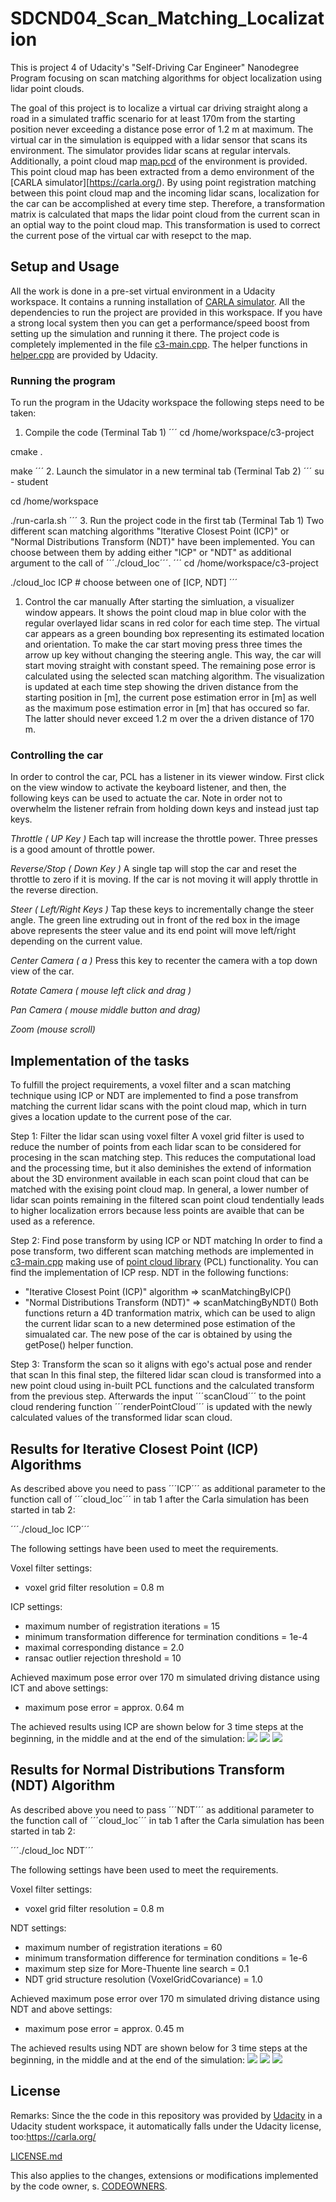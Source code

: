 # SDCND04_Scan_Matching_Localization
This is project 4 of Udacity's "Self-Driving Car Engineer" Nanodegree Program focusing on scan matching algorithms for object localization using lidar point clouds.

The goal of this project is to localize a virtual car driving straight along a road in a simulated traffic scenario for at least 170m from the starting position never exceeding a distance pose error of 1.2 m at maximum. The virtual car in the simulation is equipped with a lidar sensor that scans its environment. The simulator provides lidar scans at regular intervals. Additionally, a point cloud map [map.pcd](./map.pcd) of the environment is provided. This point cloud map has been extracted from a demo environment of the [CARLA simulator][https://carla.org/). By using point registration matching between this point cloud map and the incoming lidar scans, localization for the car can be accomplished at every time step. Therefore, a transformation matrix is calculated that maps the lidar point cloud from the current scan in an optial way to the point cloud map. This transformation is used to correct the current pose of the virtual car with resepct to the map.

## Setup and Usage
All the work is done in a pre-set virtual environment in a Udacity workspace. It contains a running installation of [CARLA simulator](https://carla.org/). All the dependencies to run the project are provided in this workspace. If you have a strong local system then you can get a performance/speed boost from setting up the simulation and running it there. The project code is completely implemented in the file [c3-main.cpp](./c3-main.cpp). The helper functions in [helper.cpp](./helper.cpp) are provided by Udacity.

### Running the program
To run the program in the Udacity workspace the following steps need to be taken:

1. Compile the code (Terminal Tab 1)
´´´
cd /home/workspace/c3-project

cmake .

make
´´´
2. Launch the simulator in a new terminal tab (Terminal Tab 2)
´´´
su - student

cd /home/workspace

./run-carla.sh
´´´
3. Run the project code in the first tab (Terminal Tab 1)
Two different scan matching algorithms "Iterative Closest Point (ICP)" or "Normal Distributions Transform (NDT)" have been implemented. You can choose between them by adding either "ICP" or "NDT" as additional argument to the call of ´´´./cloud_loc´´´.
´´´
cd /home/workspace/c3-project

./cloud_loc ICP  # choose between one of [ICP, NDT]
´´´
1. Control the car manually
After starting the simluation, a visualizer window appears. It shows the point cloud map in blue color with the regular overlayed lidar scans in red color for each time step. The virtual car appears as a green bounding box representing its estimated location and orientation. To make the car start moving press three times the arrow up key without changing the steering angle. This way, the car will start moving straight with constant speed. The remaining pose error is calculated using the selected scan matching algorithm. The visualization is updated at each time step showing the driven distance from the starting position in [m], the current pose estimation error in [m] as well as the maximum pose estimation error in [m] that has occured so far. The latter should never exceed 1.2 m over the a driven distance of 170 m.

### Controlling the car
In order to control the car, PCL has a listener in its viewer window. First click on the view window to activate the keyboard listener, and then, the following keys can be used to actuate the car. Note in order not to overwhelm the listener refrain from holding down keys and instead just tap keys.

*Throttle ( UP Key )*
Each tap will increase the throttle power. Three presses is a good amount of throttle power.

*Reverse/Stop ( Down Key )*
A single tap will stop the car and reset the throttle to zero if it is moving. If the car is not moving it will apply throttle in the reverse direction.

*Steer ( Left/Right Keys )*
Tap these keys to incrementally change the steer angle. The green line extruding out in front of the red box in the image above represents the steer value and its end point will move left/right depending on the current value.

*Center Camera ( a )*
Press this key to recenter the camera with a top down view of the car.

*Rotate Camera ( mouse left click and drag )*

*Pan Camera ( mouse middle button and drag)*

*Zoom (mouse scroll)*

## Implementation of the tasks
To fulfill the project requirements, a voxel filter and a scan matching technique using ICP or NDT are implemented to find a pose transfrom matching the current lidar scans with the point cloud map, which in turn gives a location update to the current pose of the car.

Step 1: Filter the lidar scan using voxel filter
A voxel grid filter is used to reduce the number of points from each lidar scan to be considered for procesing in the scan matching step. This reduces the computational load and the processing time, but it also deminishes the extend of information about the 3D environment available in each scan point cloud that can be matched with the exising point cloud map. In general, a lower number of lidar scan points remaining in the filtered scan point cloud tendentially leads to higher localization errors because less points are avaible that can be used as a reference.

Step 2: Find pose transform by using ICP or NDT matching
In order to find a pose transform, two different scan matching methods are implemented in [c3-main.cpp](./c3-main.cpp) making use of [point cloud library]([https://pointclouds.org/) (PCL) functionality. You can find the implementation of ICP resp. NDT in the following functions:
- "Iterative Closest Point (ICP)" algorithm => scanMatchingByICP()
- "Normal Distributions Transform (NDT)" => scanMatchingByNDT()
Both functions return a 4D tranformation matrix, which can be used to align the current lidar scan to a new determined pose estimation of the simualated car. The new pose of the car is obtained by using the getPose() helper function.

Step 3: Transform the scan so it aligns with ego's actual pose and render that scan
In this final step, the filtered lidar scan cloud is transformed into a new point cloud using in-built PCL functions and the calculated transform from the previous step. Afterwards the input ´´´scanCloud´´´ to the point cloud rendering function ´´´renderPointCloud´´´ is updated with the newly calculated values of the transformed lidar scan cloud.

## Results for Iterative Closest Point (ICP) Algorithms
As described above you need to pass ´´´ICP´´´ as additional parameter to the function call of ´´´cloud_loc´´´ in tab 1 after the Carla simulation has been started in tab 2:

´´´./cloud_loc ICP´´´

The following settings have been used to meet the requirements.

Voxel filter settings:
- voxel grid filter resolution = 0.8 m

ICP settings:
- maximum number of registration iterations = 15
- minimum transformation difference for termination conditions = 1e-4
- maximal corresponding distance = 2.0
- ransac outlier rejection threshold = 10

Achieved maximum pose error over 170 m simulated driving distance using ICT and above settings:
- maximum pose error = approx. 0.64 m

The achieved results using ICP are shown below for 3 time steps at the beginning, in the middle and at the end of the simulation:
<img src="screenshots/ICP_test_start_pose_2022-10-16.png"/>
<img src="screenshots/ICP_test_mid_pose_2022-10-16.png"/>
<img src="screenshots/ICP_test_final_pose_2022-10-16.png"/>

## Results for Normal Distributions Transform (NDT) Algorithm
As described above you need to pass ´´´NDT´´´ as additional parameter to the function call of ´´´cloud_loc´´´ in tab 1 after the Carla simulation has been started in tab 2:

´´´./cloud_loc NDT´´´

The following settings have been used to meet the requirements.

Voxel filter settings:
- voxel grid filter resolution = 0.8 m

NDT settings:
- maximum number of registration iterations = 60
- minimum transformation difference for termination conditions = 1e-6
- maximum step size for More-Thuente line search = 0.1
- NDT grid structure resolution (VoxelGridCovariance) = 1.0

Achieved maximum pose error over 170 m simulated driving distance using NDT and above settings:
- maximum pose error = approx. 0.45 m

The achieved results using NDT are shown below for 3 time steps at the beginning, in the middle and at the end of the simulation:
<img src="screenshots/NDT_test_start_pose_2022-10-16.png"/>
<img src="screenshots/NDT_test_mid_pose_2022-10-16.png"/>
<img src="screenshots/NDT_test_final_pose_2022-10-16.png"/>

## License
Remarks: Since the the code in this repository was provided by [Udacity](https://www.udacity.com/) in a Udacity student workspace, it automatically falls under the Udacity license, too:https://carla.org/

[LICENSE.md](./LICENSE.md)

This also applies to the changes, extensions or modifications implemented by the code owner, s. [CODEOWNERS](./CODEOWNERS).
